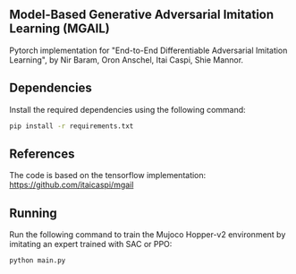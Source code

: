 ## Model-Based Generative Adversarial Imitation Learning (MGAIL)

Pytorch implementation for "End-to-End Differentiable Adversarial Imitation Learning", by Nir Baram, Oron Anschel, Itai Caspi, Shie Mannor.

## Dependencies
Install the required dependencies using the following command:
```bash
pip install -r requirements.txt
```

## References
The code is based on the tensorflow implementation: https://github.com/itaicaspi/mgail

## Running
Run the following command to train the Mujoco Hopper-v2 environment by imitating an expert trained with SAC or PPO:

```python
python main.py
```